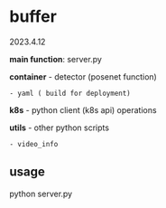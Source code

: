 # buffer

2023.4.12

**main function**: server.py

**container** - detector (posenet function)

    - yaml ( build for deployment)

**k8s** - python client (k8s api)  operations

**utils** - other python scripts

    - video_info

## usage

python server.py
